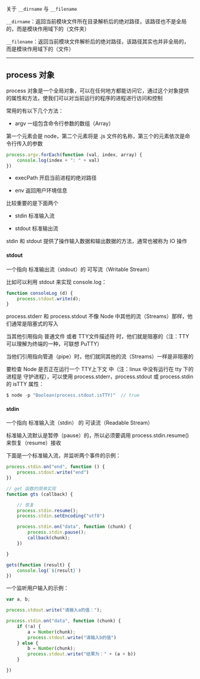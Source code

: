 关于 ```__dirname``` 与 ```__filename```

```__dirname```：返回当前模块文件所在目录解析后的绝对路径，该路径也不是全局的，而是模块作用域下的（文件夹）

```__filename```：返回当前模块文件解析后的绝对路径，该路径其实也并非全局的，而是模块作用域下的（文件）


----

## process 对象

process 对象是一个全局对象，可以在任何地方都能访问它，通过这个对象提供的属性和方法，使我们可以对当前运行的程序的进程进行访问和控制

常用的有以下几个方法：

* argv 一组包含命令行参数的数组（Array）

第一个元素会是 node，第二个元素将是 .js 文件的名称，第三个的元素依次是命令行传入的参数

```js
process.argv.forEach(function (val, index, array) {
    console.log(index + ": " + val)
})
```

* execPath 开启当前进程的绝对路径

* env 返回用户环境信息

比较重要的是下面两个

* stdin 标准输入流

* stdout 标准输出流

stdin 和 stdout 提供了操作输入数据和输出数据的方法，通常也被称为 IO 操作

#### stdout

一个指向 标准输出流（stdout）的 可写流（Writable Stream）

比如可以利用 stdout 来实现 console.log：

```js
function consoleLog (d) {
    process.stdout.write(d);
}
```

process.stderr 和 process.stdout 不像 Node 中其他的流（Streams）那样，他们通常是阻塞式的写入

当其他引用指向 普通文件 或者 TTY文件描述符 时，他们就是阻塞的（注：TTY 可以理解为终端的一种，可联想 PuTTY）

当他们引用指向管道（pipe）时，他们就同其他的流（Streams）一样是非阻塞的

要检查 Node 是否正在运行一个 TTY上下文 中（注：linux 中没有运行在 tty 下的进程是 守护进程），可以使用 process.stderr，process.stdout 或 process.stdin 的 isTTY 属性：

```js
$ node -p "Boolean(process.stdout.isTTY)"  // true
```

#### stdin

一个指向 标准输入流（stdin） 的 可读流（Readable Stream）

标准输入流默认是暂停（pause）的，所以必须要调用 process.stdin.resume() 来恢复（resume）接收

下面是一个标准输入流，并监听两个事件的示例：

```js
process.stdin.on("end", function () {
    process.stdout.write("end")
})

// get 函数的简单实现
function gts (callback) {

    // 恢复
    process.stdin.resume();
    process.stdin.setEncoding("utf8")

    process.stdin.on("data", function (chunk) {
        process.stdin.pause();
        callback(chunk);
    })

}

gets(function (result) {
    console.log(`${result}`)
})
```

一个监听用户输入的示例：

```js
var a, b;

process.stdout.write("请输入a的值：");

process.stdin.on("data", function (chunk) {
    if (!a) {
        a = Number(chunk);
        process.stdout.write("请输入b的值")
    } else {
        b = Number(chunk);
        process.stdout.write("结果为：" + (a + b))
    }

})
```